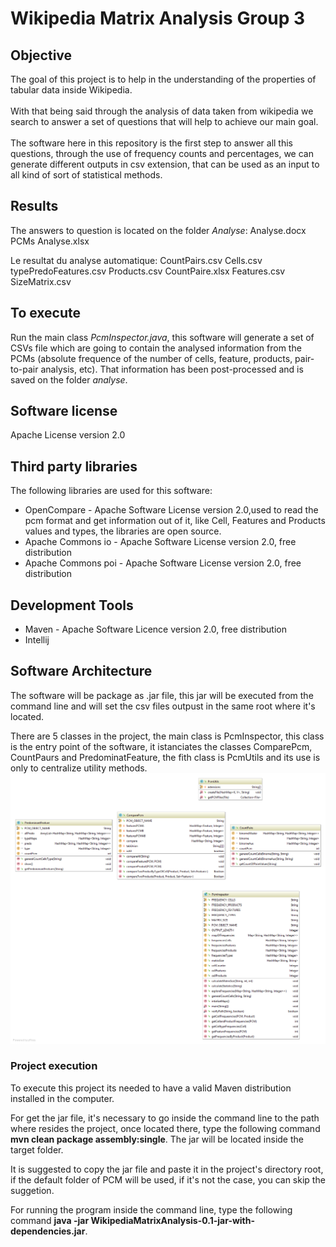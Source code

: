 # Wikipedia Matrix Analysis Group 3

## Objective 
The goal of this project is to help in the understanding of the properties of tabular data  inside Wikipedia.
<br/><br/> With that being said through the analysis of data taken from wikipedia we search to answer a set of questions that will help to achieve our main goal.
<br/><br/>The software here in this repository is the first step to answer all this questions, through the use of frequency counts and percentages, we can generate different outputs in csv extension, that can be used as an input to all kind of sort of statistical methods. 

## Results
The answers to question is located on the folder <i>Analyse</i>:
Analyse.docx
PCMs Analyse.xlsx

Le resultat du analyse automatique:
CountPairs.csv
Cells.csv
typePredoFeatures.csv
Products.csv
CountPaire.xlsx
Features.csv
SizeMatrix.csv

## To execute
Run the main class <i>PcmInspector.java</i>, this software will generate a set of CSVs file which are going to contain the analysed information from the PCMs (absolute frequence of the number of cells, feature, products, pair-to-pair analysis, etc). That information has been post-processed and is saved on the folder <i>analyse</i>.

## Software license
Apache License version 2.0
  
## Third party libraries 
The following libraries are used for this software:
 <ul>
 <li>
 OpenCompare - Apache Software License version 2.0,used to read the pcm format and get information out of it, like Cell, Features and Products values and types, the libraries are open source.

 <li>
 Apache Commons io - Apache Software License version 2.0, free distribution
 
 <li>
   Apache Commons poi - Apache Software License version 2.0, free distribution
</ul>  

  ## Development Tools
  <ul>
   <li> Maven - Apache Software Licence version 2.0, free distribution
    <li> Intellij
   </ul>  

  
## Software Architecture
The software will be package as .jar file, this jar will be executed from the command line
and will set the csv files outpust in the same root where it's located.

There are 5 classes in the project, the main class is PcmInspector, this class is the entry point
of the software, it istanciates the classes ComparePcm, CountPaurs and PredominatFeature, the fith class
is PcmUtils and its use is only to centralize utility methods.
![alt text](/opencompare.png)
### Project execution 
To execute this project its needed to have a valid Maven distribution installed in the computer.

For get the jar file, it's necessary to go inside the command line to the path where resides the project,
once located there, type the following command **mvn clean package assembly:single**. The jar will be located inside the target folder.

It is suggested to copy the jar file and paste it in the project's directory root, if the default folder of PCM will be used, if it's not the case, you can skip the suggetion.

For running the program inside the command line, type the following command  **java -jar WikipediaMatrixAnalysis-0.1-jar-with-dependencies.jar**.
